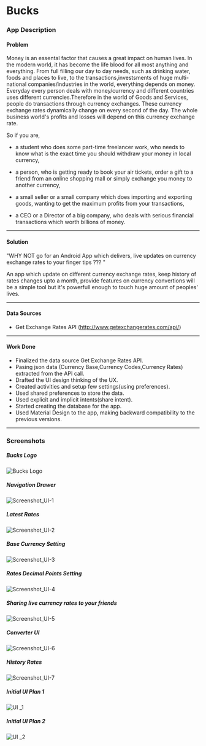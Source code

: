 <h1>Bucks</h1>

<h3>App Description</h3>

<h4>Problem</h4>

Money is an essental factor that causes a great impact on human lives. In the modern world, it has become the life blood
for all most anything and everything. From full filling our day to day needs, such as drinking water, foods and places to live,
to the transactions,investsments of huge multi-national companies/industries in the world, everything depends on money.
Everyday every person deals with money/currency and different countries uses different currencies.Therefore in the world
of Goods and Services, people do transactions through currency exchanges. These currency exchange rates dynamically change
on every second of the day. The whole business world's profits and losses will depend on this currency exchange rate.

So if you are,

 * a student who does some part-time freelancer work, who needs to know what is the exact time you should withdraw your money in local    currency,

 * a person, who is getting ready to book your air tickets, order a gift to a friend from an online shopping mall or simply exchange      you money to another currency,

 * a small seller or a small company which does importing and exporting goods, wanting to get the maximum profits from your      transactions,

 * a CEO or a Director of a big company, who deals with serious financial transactions which worth billions of money.

  
**************************************************************************************************************************************

<h4>Solution</h4>
 
"WHY NOT go for an Android App which delivers, live updates on currency exchange rates to your finger tips ??? "
 
 An app which update on different currency exchange rates, keep history of rates changes upto a month,
 provide features on currency convertions will be a simple tool but it's powerfull enough to touch huge amount of 
 peoples' lives.


**************************************************************************************************************************************

<h4>Data Sources</h4>

- Get Exchange Rates API (http://www.getexchangerates.com/api/)


**************************************************************************************************************************************

<h4>Work Done</h4>

- Finalized the data source Get Exchange Rates API.
- Pasing json data (Currency Base,Currency Codes,Currency Rates) extracted from the API call.
- Drafted the UI design thinking of the UX.
- Created activities and setup few settings(using preferences).
- Used shared preferences to store the data.
- Used explicit and implicit intents(share intent).
- Started creating the database for the app.
- Used Material Design to the app, making backward compatibility to the previous versions.


**************************************************************************************************************************************

<h3>Screenshots</h3>

<h5>Bucks Logo</h5>

![Bucks Logo](https://github.com/AndroidJamSriLanka/Bucks/blob/master/Bucks%20UI/Bucks%20Logo.jpg "Bucks Logo")





<h5>Navigation Drawer</h5>

![Screenshot_UI-1](https://github.com/AndroidJamSriLanka/Bucks/blob/master/Bucks%20UI/Screenshot_UI-1.png "Navigation Drawer")




<h5>Latest Rates</h5>

![Screenshot_UI-2](https://github.com/AndroidJamSriLanka/Bucks/blob/master/Bucks%20UI/Screenshot_UI-2.png "Latest Rates")




<h5>Base Currency Setting</h5>

![Screenshot_UI-3](https://github.com/AndroidJamSriLanka/Bucks/blob/master/Bucks%20UI/Screenshot_UI-3.png "Base Currency Setting")




<h5>Rates Decimal Points Setting</h5>

![Screenshot_UI-4](https://github.com/AndroidJamSriLanka/Bucks/blob/master/Bucks%20UI/Screenshot_UI-4.png "Rates Decimal Points Setting")





<h5>Sharing live currency rates to your friends</h5>

![Screenshot_UI-5](https://github.com/AndroidJamSriLanka/Bucks/blob/master/Bucks%20UI/Screenshot_UI-5.png "Sharing live currency rates to your friends")






<h5>Converter UI</h5>

![Screenshot_UI-6](https://github.com/AndroidJamSriLanka/Bucks/blob/master/Bucks%20UI/Screenshot_UI-6.png "Converter")







<h5>History Rates</h5>

![Screenshot_UI-7](https://github.com/AndroidJamSriLanka/Bucks/blob/master/Bucks%20UI/Screenshot_UI-7.png "History")






<h5>Initial UI Plan 1</h5>

![UI _1](https://github.com/AndroidJamSriLanka/Bucks/blob/master/Bucks%20UI/UI%20_1.jpg "Initial UI Plan 1")





<h5>Initial UI Plan 2</h5>

![UI _2](https://github.com/AndroidJamSriLanka/Bucks/blob/master/Bucks%20UI/UI_2.jpg "Initial UI Plan 2")







  




